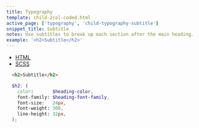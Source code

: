 ```yaml
---
title: Typography
template: child-2col-coded.html
active_page: ['typography', 'child-typography-subtitle']
snippet_title: Subtitle
notes: Use subtitles to break up each section after the main heading.
example: '<h2>Subtitle</h2>'
---
```


* [HTML](0)
* [SCSS](1)

```html
  <h2>Subtitle</h2>
```
```scss
  $h2: (
    color:       $heading-color,
    font-family: $heading-font-family,
    font-size:   24px,
    font-weight: 300,
    line-height: 32px,
  );
```
